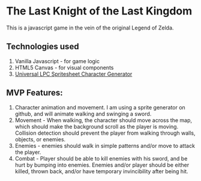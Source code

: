 # The Last Knight of the Last Kingdom

This is a javascript game in the vein of the original Legend of Zelda.

## Technologies used

1. Vanilla Javascript - for game logic
2. HTML5 Canvas - for visual components
3. [Universal LPC Spritesheet Character Generator](http://gaurav.munjal.us/Universal-LPC-Spritesheet-Character-Generator/)

## MVP Features:

1) Character animation and movement. I am using a sprite generator on github, and will
animate walking and swinging a sword.
2) Movement - When walking, the character should move across the map, which should
make the background scroll as the player is moving. Collision detection should prevent
the player from walking through walls, objects, or enemies.
3) Enemies - enemies should walk in simple patterns and/or move to attack the player.
4) Combat - Player should be able to kill enemies with his sword, and be hurt by bumping
into enemies. Enemies and/or player should be either killed, thrown back, and/or have
temporary invincibility after being hit.
